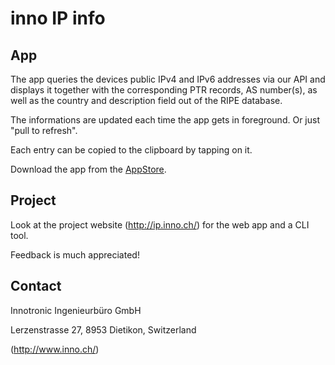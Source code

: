 # inno IP info

## App
The app queries the devices public IPv4 and IPv6 addresses via our API and displays it together with the corresponding PTR records, AS number(s), as well as the country and description field out of the RIPE database.

The informations are updated each time the app gets in foreground. Or just "pull to refresh".

Each entry can be copied to the clipboard by tapping on it.

Download the app from the [AppStore](https://itunes.apple.com/us/app/inno-ip-info/id1056812420).


## Project
Look at the project website (http://ip.inno.ch/) for the web app and a CLI tool.

Feedback is much appreciated!


## Contact
Innotronic Ingenieurbüro GmbH

Lerzenstrasse 27, 8953 Dietikon, Switzerland

(http://www.inno.ch/)
